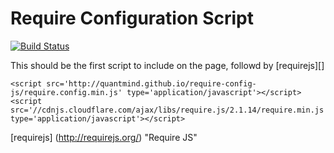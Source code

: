 Require Configuration Script
=================================

[![Build Status](https://travis-ci.org/quantmind/require-config-js.svg?branch=master)](https://travis-ci.org/quantmind/require-config-js)

This should be the first script to include on the page, followd by [requirejs][]

    <script src='http://quantmind.github.io/require-config-js/require.config.min.js' type='application/javascript'></script>
    <script src='//cdnjs.cloudflare.com/ajax/libs/require.js/2.1.14/require.min.js' type='application/javascript'></script>


[requirejs] (http://requirejs.org/) "Require JS"
